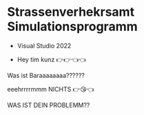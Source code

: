 # Strassenverhekrsamt Simulationsprogramm
- Visual Studio 2022

- Hey tim kunz 👉👉👈👈

Was ist Baraaaaaaaa??????


eeehrrrrmmm NICHTS 👉😘👈

WAS IST DEIN PROBLEMM??
